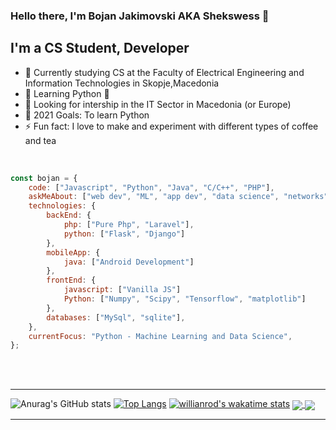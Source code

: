### Hello there, I'm Bojan Jakimovski AKA Shekswess 👋

## I'm a CS Student, Developer

- 🔭 Currently studying CS at the Faculty of Electrical Engineering and Information Technologies in Skopje,Macedonia
- 🌱 Learning Python 🤣
- 👯 Looking for intership in the IT Sector in Macedonia (or Europe)
- 🥅 2021 Goals: To learn Python
- ⚡ Fun fact: I love to make and experiment with different types of coffee and tea

<br />


```javascript
const bojan = {
    code: ["Javascript", "Python", "Java", "C/C++", "PHP"],
    askMeAbout: ["web dev", "ML", "app dev", "data science", "networks", "security"],
    technologies: {
        backEnd: {
            php: ["Pure Php", "Laravel"],
            python: ["Flask", "Django"]
        },
        mobileApp: {
            java: ["Android Development"]
        },
        frontEnd: {
            javascript: ["Vanilla JS"]
            Python: ["Numpy", "Scipy", "Tensorflow", "matplotlib"]
        },
        databases: ["MySql", "sqlite"],
    },
    currentFocus: "Python - Machine Learning and Data Science",
};
```
<br />
<br />


---
![Anurag's GitHub stats](https://github-readme-stats.vercel.app/api?username=shekswess&show_icons=true&theme=midnight-purple&layout=compact)
[![Top Langs](https://github-readme-stats.vercel.app/api/top-langs/?username=shekswess&show_icons=true&theme=midnight-purple&layout=compact)](https://github.com/anuraghazra/github-readme-stats)
[![willianrod's wakatime stats](https://github-readme-stats.vercel.app/api/wakatime?username=shekswess&theme=midnight-purple&layout=compact)](https://github.com/anuraghazra/github-readme-stats)
<a href="https://github.com/anuraghazra/github-readme-stats">
  <img align="center" src="https://github-readme-stats.vercel.app/api/pin/?username=shekswess&repo=github-readme-stats" />
</a>
<a href="https://github.com/anuraghazra/convoychat">
  <img align="center" src="https://github-readme-stats.vercel.app/api/pin/?username=shekswess&repo=convoychat" />
</a>

---

